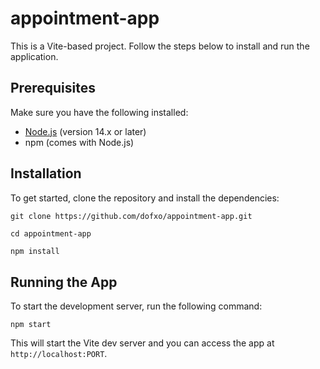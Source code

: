 # appointment-app
This is a Vite-based project. Follow the steps below to install and run the application.

## Prerequisites

Make sure you have the following installed:

- [Node.js](https://nodejs.org/en/) (version 14.x or later)
- npm (comes with Node.js)


## Installation

To get started, clone the repository and install the dependencies:

```markdown
git clone https://github.com/dofxo/appointment-app.git
```
```
cd appointment-app
```
```
npm install
```

## Running the App

To start the development server, run the following command:

```
npm start
```

This will start the Vite dev server and you can access the app at `http://localhost:PORT`.

